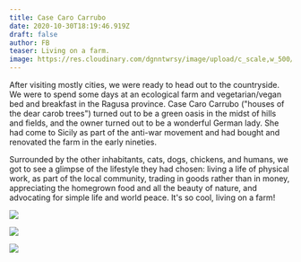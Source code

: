 ```yaml
---
title: Case Caro Carrubo
date: 2020-10-30T18:19:46.919Z
draft: false
author: FB
teaser: Living on a farm.
image: https://res.cloudinary.com/dgnntwrsy/image/upload/c_scale,w_500/v1604084926/IMG_20201027_170034_skhdum.jpg
---
```

After visiting mostly cities, we were ready to head out to the countryside. We were to spend some days at an ecological farm and vegetarian/vegan bed and breakfast in the Ragusa province. Case Caro Carrubo ("houses of the dear carob trees") turned out to be a green oasis in the midst of hills and fields, and the owner turned out to be a wonderful German lady. She had come to Sicily as part of the anti-war movement and had bought and renovated the farm in the early nineties. 

Surrounded by the other inhabitants, cats, dogs, chickens, and humans, we got to see a glimpse of the lifestyle they had chosen: living a life of physical work, as part of the local community, trading in goods rather than in money, appreciating the homegrown food and all the beauty of nature, and advocating for simple life and world peace. It's so cool, living on a farm!

![](https://res.cloudinary.com/dgnntwrsy/image/upload/c_scale,w_500/v1604084926/IMG_20201027_170034_skhdum.jpg)

![](https://res.cloudinary.com/dgnntwrsy/image/upload/c_scale,w_500/v1604085038/IMG_20201028_101621_sdie6o.jpg)

![](https://res.cloudinary.com/dgnntwrsy/image/upload/c_scale,w_500/v1604085224/IMG_20201028_124323_clmqx0.jpg)